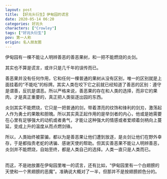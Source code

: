 ```yaml
---
layout: post
title: 【好兆头衍生】伊甸园的谎言
date: 2020-05-14 06:20
categories: 好兆头
characters: ["Crowley"]
tags: ["好兆头衍生"]
pov: 第一人称
origin: 名人朋友圈
---
```


伊甸园有一棵不能让人明辨善恶的善恶果树，和一把不能燃烧的炎剑。

其实也不算是谎言，或许只是几千年的误传而已。

善恶果并没有任何作用，它和任何一棵普通的果树从没有区别，唯一的区别就是上面挂着的“不能吃”的标牌。其实人类在咬下它之前就已经知道了善恶的区别：遵守是谓善，反抗是谓恶。所以严格来说，善恶果的存在和人类的选择，而非它的果肉，才是真正重要的，真正把人类驱逐出园的东西。

炎剑其实不能燃烧，它只是一把普通的剑，带着漂亮的纹饰和锋利的剑刃，激荡起人作为勇士的果敢和胆魄。所以其实真正起作用的是举剑者的内心，他或是她需要在心里有足够强大的动机或者勇气，才能让这种强大的情感或者爱顺着剑柄向上蔓延，变成上升的温度从而点燃剑锋。

所以，人类始终被蒙骗，都以为是善恶果让他们遭到放逐，是炎剑让他们在野外幸存，于是都指责老蛇的诱骗、感谢天使的帮助。但其实善恶果不能让人明辨善恶，炎剑并不能燃烧，自始至终，都是人类自己的选择。人类一直只是人类而已。
<br><br>

而这，不是祂放置在伊甸园里唯一的谎言，还有比如，“伊甸园里有一个白翅膀的天使和一个黑翅膀的恶魔”。准确说大概对了一半，但那并不是按翅膀颜色分的。
